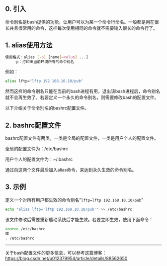 ## 0.  引入

命令别名是bash提供的功能，让用户可以为某一个命令行命名。一般都是用在很长并且很常用的命令，这样每次使用相同的命令就不需要输入很长的命令行了。

## 1.  alias使用方法

```bash
使用格式：alias [-p] [name[=value] ...]
	-p：打印出当前环境所有的命令别名
```

例如：

```bash
alias lftp="lftp 192.168.10.10/pub"
```

然而这样的命令别名只能在当前的bash进程有用，退出该bash进程后，命令别名就不会再生效了。若要定义一个永久的命令别名，则需要修改bash的配置文件。

以下介绍关于命令别名的bashrc配置文件。



## 2.  bashrc配置文件

bashrc配置文件有两类，一类是全局的配置文件，一类是用户个人的配置文件。

全局的配置文件为：/etc/bashrc

用户个人的配置文件为：~/.bashrc

通过向这两个文件最后加入alias命令，来达到永久生效的命令别名。



## 3.  示例

定义一个对所有用户都生效的命令别名"`lftp=lftp 192.168.10.10/pub`"

```bash
echo "alias lftp='lftp 192.168.10.10/pub'" >> /etc/bashrc
```

该文件修改后需要重新启动系统后才能生效。若要立即生效，使用下面命令：

```bash
source /etc/bashrc
或
. /etc/bashrc
```

------

关于bash配置文件的更多信息，可以参考这篇博客：https://blog.csdn.net/u012379954/article/details/88562650